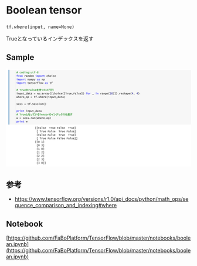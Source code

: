 # Boolean tensor

`tf.where(input, name=None)`

Trueとなっているインデックスを返す

## Sample

![](/img/bool01.png)

## 参考

* https://www.tensorflow.org/versions/r1.0/api_docs/python/math_ops/sequence_comparison_and_indexing#where

## Notebook

[https://github.com/FaBoPlatform/TensorFlow/blob/master/notebooks/boolean.ipynb](https://github.com/FaBoPlatform/TensorFlow/blob/master/notebooks/boolean.ipynb)
